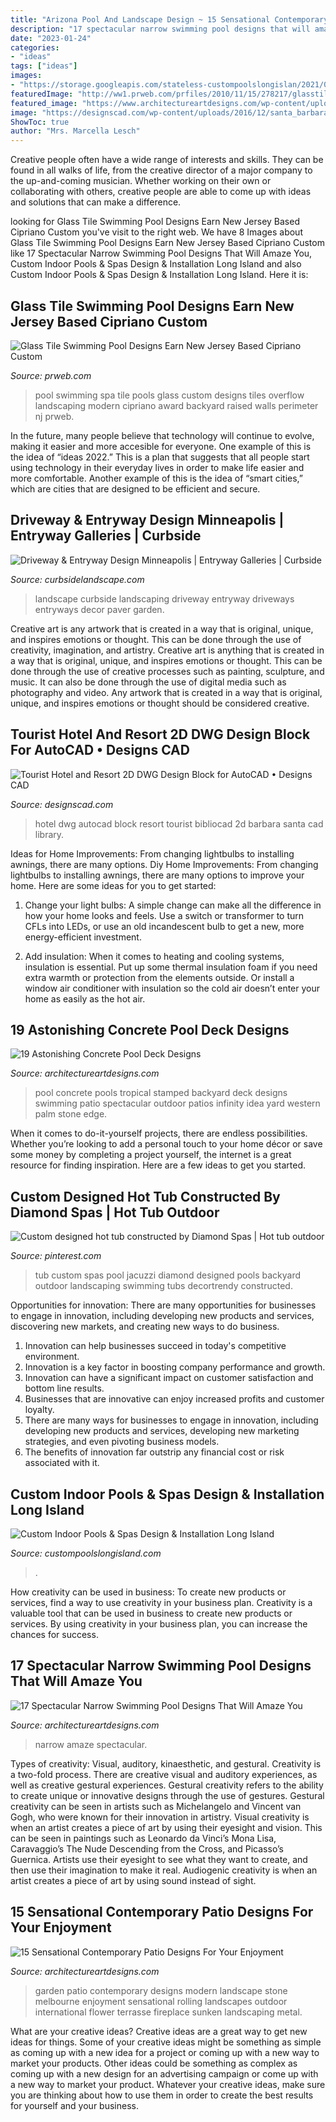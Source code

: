 ```yaml
---
title: "Arizona Pool And Landscape Design ~ 15 Sensational Contemporary Patio Designs For Your Enjoyment"
description: "17 spectacular narrow swimming pool designs that will amaze you"
date: "2023-01-24"
categories:
- "ideas"
tags: ["ideas"]
images:
- "https://storage.googleapis.com/stateless-custompoolslongislan/2021/01/d496851d-shutterstock_651759883-1030x687-1.jpg"
featuredImage: "http://ww1.prweb.com/prfiles/2010/11/15/278217/glasstilespa.jpg"
featured_image: "https://www.architectureartdesigns.com/wp-content/uploads/2016/06/11-19.jpg"
image: "https://designscad.com/wp-content/uploads/2016/12/santa_barbara_hotel_dwg_block_for_autocad_74729.gif"
ShowToc: true
author: "Mrs. Marcella Lesch"
---
```



Creative people often have a wide range of interests and skills. They can be found in all walks of life, from the creative director of a major company to the up-and-coming musician. Whether working on their own or collaborating with others, creative people are able to come up with ideas and solutions that can make a difference.

	

		
looking for Glass Tile Swimming Pool Designs Earn New Jersey Based Cipriano Custom you've visit to the right web. We have 8 Images about Glass Tile Swimming Pool Designs Earn New Jersey Based Cipriano Custom like 17 Spectacular Narrow Swimming Pool Designs That Will Amaze You, Custom Indoor Pools &amp; Spas Design &amp; Installation Long Island and also Custom Indoor Pools &amp; Spas Design &amp; Installation Long Island. Here it is:
		
    
## Glass Tile Swimming Pool Designs Earn New Jersey Based Cipriano Custom

<img loading=lazy src="http://ww1.prweb.com/prfiles/2010/11/15/278217/glasstilespa.jpg" onerror="this.onerror=null;this.src='https://tse3.mm.bing.net/th?id=OIP.3kZZARXjH1lCiosm54BnJgHaE9&amp;pid=15.1';" alt="Glass Tile Swimming Pool Designs Earn New Jersey Based Cipriano Custom">

_Source: prweb.com_

>pool swimming spa tile pools glass custom designs tiles overflow landscaping modern cipriano award backyard raised walls perimeter nj prweb. 

	

In the future, many people believe that technology will continue to evolve, making it easier and more accesible for everyone. One example of this is the idea of “ideas 2022.” This is a plan that suggests that all people start using technology in their everyday lives in order to make life easier and more comfortable. Another example of this is the idea of “smart cities,” which are cities that are designed to be efficient and secure.

    
## Driveway &amp; Entryway Design Minneapolis | Entryway Galleries | Curbside

<img loading=lazy src="https://www.curbsidelandscape.com/wp-content/uploads/2013/06/Drives_and_Entries_8.jpg" onerror="this.onerror=null;this.src='https://tse2.mm.bing.net/th?id=OIP.t7SA_UCJMNZAjZu1c6ur7AHaJ3&amp;pid=15.1';" alt="Driveway &amp; Entryway Design Minneapolis | Entryway Galleries | Curbside">

_Source: curbsidelandscape.com_

>landscape curbside landscaping driveway entryway driveways entryways decor paver garden. 

	

Creative art is any artwork that is created in a way that is original, unique, and inspires emotions or thought. This can be done through the use of creativity, imagination, and artistry.
Creative art is anything that is created in a way that is original, unique, and inspires emotions or thought. This can be done through the use of creative processes such as painting, sculpture, and music. It can also be done through the use of digital media such as photography and video. Any artwork that is created in a way that is original, unique, and inspires emotions or thought should be considered creative.

    
## Tourist Hotel And Resort 2D DWG Design Block For AutoCAD • Designs CAD

<img loading=lazy src="https://designscad.com/wp-content/uploads/2016/12/santa_barbara_hotel_dwg_block_for_autocad_74729.gif" onerror="this.onerror=null;this.src='https://tse4.mm.bing.net/th?id=OIP.YOBIUEOvkFYS1NamOCBfqwHaFT&amp;pid=15.1';" alt="Tourist Hotel and Resort 2D DWG Design Block for AutoCAD • Designs CAD">

_Source: designscad.com_

>hotel dwg autocad block resort tourist bibliocad 2d barbara santa cad library. 

	

Ideas for Home Improvements: From changing lightbulbs to installing awnings, there are many options.
Diy Home Improvements: From changing lightbulbs to installing awnings, there are many options to improve your home. Here are some ideas for you to get started: 
1. Change your light bulbs: A simple change can make all the difference in how your home looks and feels. Use a switch or transformer to turn CFLs into LEDs, or use an old incandescent bulb to get a new, more energy-efficient investment. 

2. Add insulation: When it comes to heating and cooling systems, insulation is essential. Put up some thermal insulation foam if you need extra warmth or protection from the elements outside. Or install a window air conditioner with insulation so the cold air doesn’t enter your home as easily as the hot air. 


    
## 19 Astonishing Concrete Pool Deck Designs

<img loading=lazy src="https://www.architectureartdesigns.com/wp-content/uploads/2015/05/224.jpg" onerror="this.onerror=null;this.src='https://tse3.mm.bing.net/th?id=OIP.hz8XdupAuRg26gSm-rHr4AHaE8&amp;pid=15.1';" alt="19 Astonishing Concrete Pool Deck Designs">

_Source: architectureartdesigns.com_

>pool concrete pools tropical stamped backyard deck designs swimming patio spectacular outdoor patios infinity idea yard western palm stone edge. 

	

When it comes to do-it-yourself projects, there are endless possibilities. Whether you’re looking to add a personal touch to your home décor or save some money by completing a project yourself, the internet is a great resource for finding inspiration. Here are a few ideas to get you started.

    
## Custom Designed Hot Tub Constructed By Diamond Spas | Hot Tub Outdoor

<img loading=lazy src="https://i.pinimg.com/736x/17/61/09/176109eec9835024e137d179ced0bbf5.jpg" onerror="this.onerror=null;this.src='https://tse3.mm.bing.net/th?id=OIP.scwWAP8hxbGeglU9RW9BqAHaJ3&amp;pid=15.1';" alt="Custom designed hot tub constructed by Diamond Spas | Hot tub outdoor">

_Source: pinterest.com_

>tub custom spas pool jacuzzi diamond designed pools backyard outdoor landscaping swimming tubs decortrendy constructed. 

	

Opportunities for innovation: There are many opportunities for businesses to engage in innovation, including developing new products and services, discovering new markets, and creating new ways to do business.
1. Innovation can help businesses succeed in today's competitive environment.
2. Innovation is a key factor in boosting company performance and growth.
3. Innovation can have a significant impact on customer satisfaction and bottom line results.
4. Businesses that are innovative can enjoy increased profits and customer loyalty.
5. There are many ways for businesses to engage in innovation, including developing new products and services, developing new marketing strategies, and even pivoting business models.
6. The benefits of innovation far outstrip any financial cost or risk associated with it.

    
## Custom Indoor Pools &amp; Spas Design &amp; Installation Long Island

<img loading=lazy src="https://storage.googleapis.com/stateless-custompoolslongislan/2021/01/d496851d-shutterstock_651759883-1030x687-1.jpg" onerror="this.onerror=null;this.src='https://tse2.mm.bing.net/th?id=OIP.xagpw9BOfyV6aczKzzKuQgHaE8&amp;pid=15.1';" alt="Custom Indoor Pools &amp; Spas Design &amp; Installation Long Island">

_Source: custompoolslongisland.com_

>. 

	

How creativity can be used in business: To create new products or services, find a way to use creativity in your business plan.
Creativity is a valuable tool that can be used in business to create new products or services. By using creativity in your business plan, you can increase the chances for success.

    
## 17 Spectacular Narrow Swimming Pool Designs That Will Amaze You

<img loading=lazy src="https://www.architectureartdesigns.com/wp-content/uploads/2016/06/11-19.jpg" onerror="this.onerror=null;this.src='https://tse4.mm.bing.net/th?id=OIP.65W624i81chxO1r02-J3WgHaFK&amp;pid=15.1';" alt="17 Spectacular Narrow Swimming Pool Designs That Will Amaze You">

_Source: architectureartdesigns.com_

>narrow amaze spectacular. 

	

Types of creativity: Visual, auditory, kinaesthetic, and gestural.
Creativity is a two-fold process. There are creative visual and auditory experiences, as well as creative gestural experiences. Gestural creativity refers to the ability to create unique or innovative designs through the use of gestures. Gestural creativity can be seen in artists such as Michelangelo and Vincent van Gogh, who were known for their innovation in artistry. Visual creativity is when an artist creates a piece of art by using their eyesight and vision. This can be seen in paintings such as Leonardo da Vinci’s Mona Lisa, Caravaggio’s The Nude Descending from the Cross, and Picasso’s Guernica. Artists use their eyesight to see what they want to create, and then use their imagination to make it real. Audiogenic creativity is when an artist creates a piece of art by using sound instead of sight.

    
## 15 Sensational Contemporary Patio Designs For Your Enjoyment

<img loading=lazy src="https://www.architectureartdesigns.com/wp-content/uploads/2015/03/15-Sensational-Contemporary-Patio-Designs-For-Your-Enjoyment-11-630x945.jpg" onerror="this.onerror=null;this.src='https://tse1.mm.bing.net/th?id=OIP.ic7r5W1721FS6u-wB_8YcAHaLH&amp;pid=15.1';" alt="15 Sensational Contemporary Patio Designs For Your Enjoyment">

_Source: architectureartdesigns.com_

>garden patio contemporary designs modern landscape stone melbourne enjoyment sensational rolling landscapes outdoor international flower terrasse fireplace sunken landscaping metal. 

	

What are your creative ideas?
Creative ideas are a great way to get new ideas for things. Some of your creative ideas might be something as simple as coming up with a new idea for a project or coming up with a new way to market your products. Other ideas could be something as complex as coming up with a new design for an advertising campaign or come up with a new way to market your product. Whatever your creative ideas, make sure you are thinking about how to use them in order to create the best results for yourself and your business.

